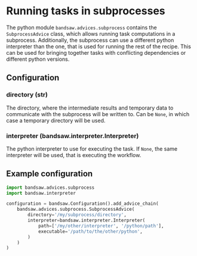 # Running tasks in subprocesses

The python module `bandsaw.advices.subprocess` contains the `SubprocessAdvice` class,
which allows running task computations in a subprocess. Additionally, the subprocess
can use a different python interpreter than the one, that is used for running the rest
of the recipe. This can be used for bringing together tasks with conflicting
dependencies or different python versions.

## Configuration

### directory (str)
The directory, where the intermediate results and temporary data to communicate with
the subprocess will be written to. Can be `None`, in which case a temporary directory
will be used.

### interpreter (bandsaw.interpreter.Interpreter)
The python interpreter to use for executing the task. If `None`, the same interpreter
will be used, that is executing the workflow.

## Example configuration

```python
import bandsaw.advices.subprocess
import bandsaw.interpreter

configuration = bandsaw.Configuration().add_advice_chain(
    bandsaw.advices.subprocess.SubprocessAdvice(
        directory='/my/subprocess/directory',
        interpreter=bandsaw.interpreter.Interpreter(
            path=['/my/other/interpreter', '/python/path'],
            executable='/path/to/the/other/python',
        )
    )
)
```
